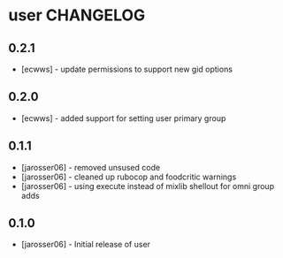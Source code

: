 user CHANGELOG
==============

0.2.1
-----
- [ecwws] - update permissions to support new gid options

0.2.0
-----
- [ecwws] - added support for setting user primary group

0.1.1
-----
- [jarosser06] - removed unsused code
- [jarosser06] - cleaned up rubocop and foodcritic warnings
- [jarosser06] - using execute instead of mixlib shellout for omni group adds

0.1.0
-----
- [jarosser06] - Initial release of user
